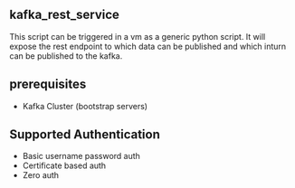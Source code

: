 ## kafka_rest_service

This script can be triggered in a vm as a generic python script. It will expose the rest endpoint to which data can be published and which inturn can be published to the kafka.

## prerequisites

- Kafka Cluster (bootstrap servers)

## Supported Authentication

- Basic username password auth
- Certificate based auth
- Zero auth
